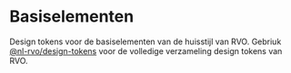 # Basiselementen

Design tokens voor de basiselementen van de huisstijl van RVO. Gebriuk [@nl-rvo/design-tokens](https://www.npmjs.com/package/@nl-rvo/design-tokens) voor de volledige verzameling design tokens van RVO.
